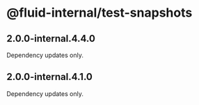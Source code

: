 # @fluid-internal/test-snapshots

## 2.0.0-internal.4.4.0

Dependency updates only.

## 2.0.0-internal.4.1.0

Dependency updates only.
